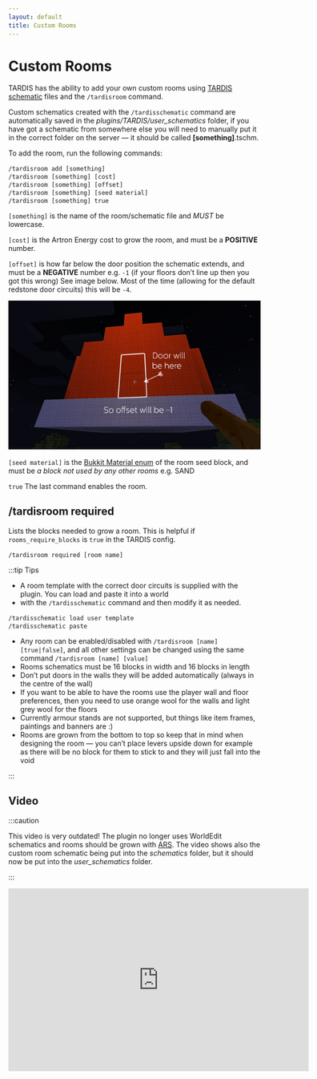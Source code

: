 ```yaml
---
layout: default
title: Custom Rooms
---
```


# Custom Rooms

TARDIS has the ability to add your own custom rooms using [TARDIS schematic](schematics) files and
the `/tardisroom` command.

Custom schematics created with the `/tardisschematic` command are automatically saved in the
_plugins/TARDIS/user\_schematics_ folder, if you have got a schematic from somewhere else you will need to manually put
it in the correct folder on the server — it should be called **[something]**.tschm.

To add the room, run the following commands:

```
/tardisroom add [something]
/tardisroom [something] [cost]
/tardisroom [something] [offset]
/tardisroom [something] [seed material]
/tardisroom [something] true
```

`[something]` is the name of the room/schematic file and _MUST_ be lowercase.

`[cost]` is the Artron Energy cost to grow the room, and must be a **POSITIVE** number.

`[offset]` is how far below the door position the schematic extends, and must be a **NEGATIVE** number e.g. `-1`
(if your floors don’t line up then you got this wrong) See image below. Most of the time (allowing for the default
redstone door circuits) this will be `-4`.

![Offset example](/images/docs/offset.jpg)

`[seed material]` is
the [Bukkit Material enum](https://hub.spigotmc.org/stash/projects/SPIGOT/repos/bukkit/browse/src/main/java/org/bukkit/Material.java)
of the room seed block, and must be _a block not used by any other rooms_ e.g. SAND

`true` The last command enables the room.

## /tardisroom required

Lists the blocks needed to grow a room. This is helpful if `rooms_require_blocks` is `true` in the TARDIS config.

```
/tardisroom required [room name]
```

:::tip Tips

- A room template with the correct door circuits is supplied with the plugin. You can load and paste it into a world
- with the `/tardisschematic` command and then modify it as needed.

```
/tardisschematic load user template
/tardisschematic paste
```

- Any room can be enabled/disabled with `/tardisroom [name] [true|false]`, and all other settings can be changed using
  the same command `/tardisroom [name] [value]`
- Rooms schematics must be 16 blocks in width and 16 blocks in length
- Don’t put doors in the walls they will be added automatically (always in the centre of the wall)
- If you want to be able to have the rooms use the player wall and floor preferences, then you need to use orange wool
  for the walls and light grey wool for the floors
- Currently armour stands are not supported, but things like item frames, paintings and banners are :)
- Rooms are grown from the bottom to top so keep that in mind when designing the room — you can’t place levers upside
  down for example as there will be no block for them to stick to and they will just fall into the void

:::

## Video

:::caution

This video is very outdated! The plugin no longer uses WorldEdit schematics and rooms should be grown with
[ARS](ars).
The video shows also the custom room schematic being put into the _schematics_ folder, but it should now be put into the
_user\_schematics_ folder.

:::

<iframe src="https://player.vimeo.com/video/64474578" width="600" height="365" frameborder="0" webkitallowfullscreen mozallowfullscreen allowfullscreen></iframe>
